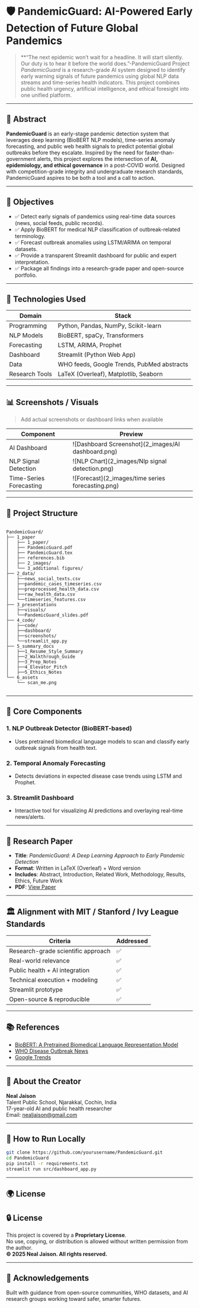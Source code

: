 # 🛡️ PandemicGuard: AI-Powered Early Detection of Future Global Pandemics

>**“The next epidemic won’t wait for a headline. It will start silently. Our duty is to hear it before the world does.”-PandemicGuard Project
> *PandemicGuard* is a research-grade AI system designed to identify early warning signals of future pandemics using global NLP data streams and time-series health indicators. This project combines public health urgency, artificial intelligence, and ethical foresight into one unified platform.

---

## 📘 Abstract

**PandemicGuard** is an early-stage pandemic detection system that leverages deep learning (BioBERT NLP models), time-series anomaly forecasting, and public web health signals to predict potential global outbreaks before they escalate. Inspired by the need for faster-than-government alerts, this project explores the intersection of **AI, epidemiology, and ethical governance** in a post-COVID world. Designed with competition-grade integrity and undergraduate research standards, PandemicGuard aspires to be both a tool and a call to action.

---

## 🎯 Objectives

- ✅ Detect early signals of pandemics using real-time data sources (news, social feeds, public records).
- ✅ Apply BioBERT for medical NLP classification of outbreak-related terminology.
- ✅ Forecast outbreak anomalies using LSTM/ARIMA on temporal datasets.
- ✅ Provide a transparent Streamlit dashboard for public and expert interpretation.
- ✅ Package all findings into a research-grade paper and open-source portfolio.

---

## 🧠 Technologies Used

| Domain        | Stack                                      |
|---------------|---------------------------------------------|
| Programming   | Python, Pandas, NumPy, Scikit-learn         |
| NLP Models    | BioBERT, spaCy, Transformers                |
| Forecasting   | LSTM, ARIMA, Prophet                        |
| Dashboard     | Streamlit (Python Web App)                  |
| Data          | WHO feeds, Google Trends, PubMed abstracts |
| Research Tools| LaTeX (Overleaf), Matplotlib, Seaborn       |

---

## 📊 Screenshots / Visuals

> Add actual screenshots or dashboard links when available

| Component               | Preview                                  |
|-------------------------|-------------------------------------------|
| AI Dashboard            | ![Dashboard Screenshot](2_images/AI dashboard.png) |
| NLP Signal Detection    | ![NLP Chart](2_images/Nlp signal detection.png)      |
| Time-Series Forecasting | ![Forecast](2_images/time series forecasting.png)         |

---

## 🧪 Project Structure

```plaintext

PandemicGuard/
├── 1_paper
│   ├── 1_paper/
│   ├── PandemicGuard.pdf
│   ├── PandemicGuard.tex
│   ├── references.bib
│   ├── 2_images/
│	└── 3_additional figures/
├── 2_data/
│   ├──news_social_texts.csv
│   ├──pandemic_cases_timeseries.csv
│   ├──preprocessed_health_data.csv
│   ├──raw_health_data.csv
│	└──timeseries_features.csv
├── 3_presentations
│   ├──visuals/
│   └──PandemicGuard_slides.pdf
├── 4_code/
│   ├──code/ 
│   ├──dashboard/
│   ├──screenshots/
│	└──streamlit_app.py
├── 5_summary_docs
│   ├──1_Resume_Style_Summary
│   ├──2_Walkthrough_Guide
│   ├──3_Prep_Notes
│   ├──4_Elevator_Pitch
│   ├──5_Ethics_Notes
└── 6_assets
    └── scan_me.png
	
```

---

## 🧬 Core Components

### 1. NLP Outbreak Detector (BioBERT-based)
- Uses pretrained biomedical language models to scan and classify early outbreak signals from health text.

### 2. Temporal Anomaly Forecasting
- Detects deviations in expected disease case trends using LSTM and Prophet.

### 3. Streamlit Dashboard
- Interactive tool for visualizing AI predictions and overlaying real-time news/alerts.

---

## 📄 Research Paper

- **Title**: *PandemicGuard: A Deep Learning Approach to Early Pandemic Detection*
- **Format**: Written in LaTeX (Overleaf) + Word version
- **Includes**: Abstract, Introduction, Related Work, Methodology, Results, Ethics, Future Work
- **PDF**: [View Paper](./research-paper/PandemicGuard_Research_Paper.pdf)

---

## 🏛️ Alignment with MIT / Stanford / Ivy League Standards

| Criteria                          | Addressed |
|----------------------------------|-----------|
| Research-grade scientific approach| ✅        |
| Real-world relevance              | ✅        |
| Public health + AI integration    | ✅        |
| Technical execution + modeling   | ✅        |
| Streamlit prototype               | ✅        |
| Open-source & reproducible       | ✅        |

---

## 📚 References

- [BioBERT: A Pretrained Biomedical Language Representation Model](https://arxiv.org/abs/1901.08746)
- [WHO Disease Outbreak News](https://www.who.int/emergencies/disease-outbreak-news)
- [Google Trends](https://trends.google.com)

---

## 🧠 About the Creator

**Neal Jaison**  
Talent Public School, Njarakkal, Cochin, India  
17-year-old AI and public health researcher  
Email: nealjaison@gmail.com  

---

## 🚀 How to Run Locally

```bash
git clone https://github.com/yourusername/PandemicGuard.git
cd PandemicGuard
pip install -r requirements.txt
streamlit run src/dashboard_app.py
```

---

## 🌍 License

## 🔒 License

This project is covered by a **Proprietary License**.  
No use, copying, or distribution is allowed without written permission from the author.  
**© 2025 Neal Jaison. All rights reserved.**

---

## 🙌 Acknowledgements

Built with guidance from open-source communities, WHO datasets, and AI research groups working toward safer, smarter futures.
